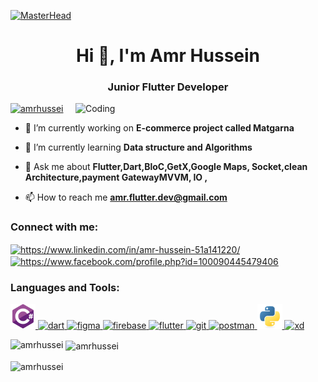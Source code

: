 [![MasterHead](https://encrypted-tbn0.gstatic.com/images?q=tbn:ANd9GcR4mQV8Hok5I-Y_Jzfo0aginPN9SRj7s4Ilmg&usqp=CAU)](https://rishavchanda.io)
<h1 align="center">Hi 👋, I'm Amr Hussein</h1>
<h3 align="center">Junior Flutter Developer</h3>
<img align="right" alt="Coding" width="400" src="https://d3tqq64j8blxdp.cloudfront.net/wp-content/uploads/20220511102912/React-Native_Hero-1.webp">

<p align="left"> <a href="https://github.com/ryo-ma/github-profile-trophy"><img src="https://github-profile-trophy.vercel.app/?username=amrhussei" alt="amrhussei" /></a> </p>

- 🔭 I’m currently working on **E-commerce project called Matgarna**

- 🌱 I’m currently learning **Data structure and Algorithms**

- 💬 Ask me about **Flutter,Dart,BloC,GetX,Google Maps, Socket,clean Architecture,payment GatewayMVVM, IO ,**

- 📫 How to reach me **amr.flutter.dev@gmail.com**

<h3 align="left">Connect with me:</h3>
<p align="left">
<a href="https://linkedin.com/in/https://www.linkedin.com/in/amr-hussein-51a141220/" target="blank"><img align="center" src="https://raw.githubusercontent.com/rahuldkjain/github-profile-readme-generator/master/src/images/icons/Social/linked-in-alt.svg" alt="https://www.linkedin.com/in/amr-hussein-51a141220/" height="30" width="40" /></a>
<a href="https://fb.com/https://www.facebook.com/profile.php?id=100090445479406" target="blank"><img align="center" src="https://raw.githubusercontent.com/rahuldkjain/github-profile-readme-generator/master/src/images/icons/Social/facebook.svg" alt="https://www.facebook.com/profile.php?id=100090445479406" height="30" width="40" /></a>
</p>

<h3 align="left">Languages and Tools:</h3>
<p align="left"> <a href="https://www.w3schools.com/cs/" target="_blank" rel="noreferrer"> <img src="https://raw.githubusercontent.com/devicons/devicon/master/icons/csharp/csharp-original.svg" alt="csharp" width="40" height="40"/> </a> <a href="https://dart.dev" target="_blank" rel="noreferrer"> <img src="https://www.vectorlogo.zone/logos/dartlang/dartlang-icon.svg" alt="dart" width="40" height="40"/> </a> <a href="https://www.figma.com/" target="_blank" rel="noreferrer"> <img src="https://www.vectorlogo.zone/logos/figma/figma-icon.svg" alt="figma" width="40" height="40"/> </a> <a href="https://firebase.google.com/" target="_blank" rel="noreferrer"> <img src="https://www.vectorlogo.zone/logos/firebase/firebase-icon.svg" alt="firebase" width="40" height="40"/> </a> <a href="https://flutter.dev" target="_blank" rel="noreferrer"> <img src="https://www.vectorlogo.zone/logos/flutterio/flutterio-icon.svg" alt="flutter" width="40" height="40"/> </a> <a href="https://git-scm.com/" target="_blank" rel="noreferrer"> <img src="https://www.vectorlogo.zone/logos/git-scm/git-scm-icon.svg" alt="git" width="40" height="40"/> </a> <a href="https://postman.com" target="_blank" rel="noreferrer"> <img src="https://www.vectorlogo.zone/logos/getpostman/getpostman-icon.svg" alt="postman" width="40" height="40"/> </a> <a href="https://www.python.org" target="_blank" rel="noreferrer"> <img src="https://raw.githubusercontent.com/devicons/devicon/master/icons/python/python-original.svg" alt="python" width="40" height="40"/> </a> <a href="https://www.adobe.com/products/xd.html" target="_blank" rel="noreferrer"> <img src="https://cdn.worldvectorlogo.com/logos/adobe-xd.svg" alt="xd" width="40" height="40"/> </a> </p>

<p><img align="left" src="https://github-readme-stats.vercel.app/api/top-langs?username=amrhussei&show_icons=true&locale=en&layout=compact" alt="amrhussei" /></p>

<p>&nbsp;<img align="center" src="https://github-readme-stats.vercel.app/api?username=amrhussei&show_icons=true&locale=en" alt="amrhussei" /></p>

<p><img align="center" src="https://github-readme-streak-stats.herokuapp.com/?user=amrhussei&theme=dark" alt="amrhussei" /></p>
